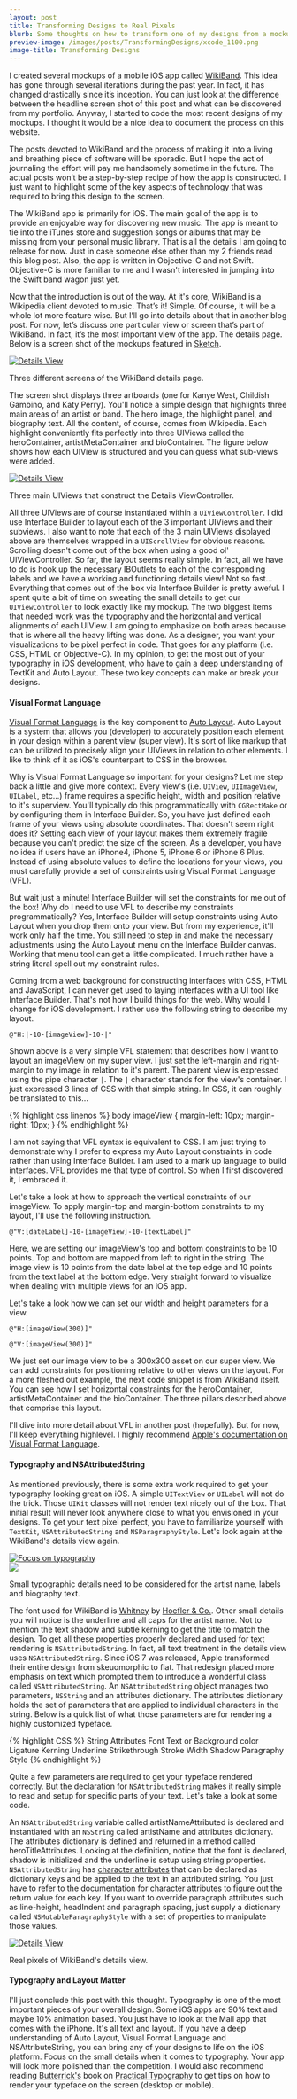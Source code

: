 ```yaml
---
layout: post
title: Transforming Designs to Real Pixels 
blurb: Some thoughts on how to transform one of my designs from a mockup into actual code using the iOS platform.  The focus for this particular case study is the Visual Format Language and NSAttributedString.
preview-image: /images/posts/TransformingDesigns/xcode_1100.png
image-title: Transforming Designs
---
```


I created several mockups of a mobile iOS app called [WikiBand](http://slhernandez.com/wikiband/).  This idea has gone through several iterations during the past year.  In fact, it has changed drastically since it’s inception.  You can just look at the difference between the headline screen shot of this post and what can be discovered from my portfolio.  Anyway, I started to code the most recent designs of my mockups.  I thought it would be a nice idea to document the process on this website.

The posts devoted to WikiBand and the process of making it into a living and breathing piece of software will be sporadic.  But I hope the act of journaling the effort will pay me handsomely sometime in the future.  The actual posts won’t be a step-by-step recipe of how the app is constructed.  I just want to highlight some of the key aspects of technology that was required to bring this design to the screen.

The WikiBand app is primarily for iOS.  The main goal of the app is to provide an enjoyable way for discovering new music.  The app is meant to tie into the iTunes store and suggestion songs or albums that may be missing from your personal music library.  That is all the details I am going to release for now.  Just in case someone else other than my 2 friends read this blog post.  Also, the app is written in Objective-C and not Swift.  Objective-C is more familiar to me and I wasn't interested in jumping into the Swift band wagon just yet.

Now that the introduction is out of the way.  At it's core, WikiBand is a Wikipedia client devoted to music.  That’s it!  Simple.  Of course, it will be a whole lot more feature wise.  But I’ll go into details about that in another blog post.  For now, let’s discuss one particular view or screen that’s part of WikiBand.  In fact, it’s the most important view of the app.  The details page.  Below is a screen shot of the mockups featured in [Sketch](http://bohemiancoding.com/sketch/).

<div class="post-image">
  <a href="/images/posts/TransformingDesigns/wikiband_mocks_opt.jpg" data-imagelightbox="b"><img src="/images/posts/TransformingDesigns/wikiband_mocks_opt.jpg" title="Details View" alt="Details View"/></a>
  <p class="caption">Three different screens of the WikiBand details page.</p>
</div>

The screen shot displays three artboards (one for Kanye West, Childish Gambino, and Katy Perry). You'll notice a simple design that highlights three main areas of an artist or band.  The hero image, the highlight panel, and biography text.  All the content, of course, comes from Wikipedia. Each highlight conveniently fits perfectly into three UIViews called the heroContainer, artistMetaContainer and bioContainer.  The figure below shows how each UIView is structured and you can guess what sub-views were added.    

<div class="post-image">
  <a href="/images/posts/TransformingDesigns/details_outline_white.png" data-imagelightbox="b"><img src="/images/posts/TransformingDesigns/details_outline_white.png" title="Details View" alt="Details View"/></a>
  <p class="caption">Three main UIViews that construct the Details ViewController.</p>
</div>

All three UIViews are of course instantiated within a ```UIViewController```.  I did use Interface Builder to layout each of the 3 important UIViews and their subviews.  I also want to note that each of the 3 main UIViews displayed above are themselves wrapped in a ```UIScrollView``` for obvious reasons.  Scrolling doesn't come out of the box when using a good ol' UIViewController.  So far, the layout seems really simple. In fact, all we have to do is hook up the necessary IBOutlets to each of the corresponding labels and we have a working and functioning details view!  Not so fast... Everything that comes out of the box via Interface Builder is pretty aweful.  I spent quite a bit of time on sweating the small details to get our ```UIViewController``` to look exactly like my mockup. The two biggest items that needed work was the typography and the horizontal and vertical alignments of each UIView.  I am going to emphasize on both areas because that is where all the heavy lifting was done.  As a designer, you want your visualizations to be pixel perfect in code.  That goes for any platform (i.e. CSS, HTML or Objective-C).  In my opinion, to get the most out of your typography in iOS development, who have to gain a deep understanding of TextKit and Auto Layout.  These two key concepts can make or break your designs.

#### Visual Format Language

[Visual Format Language](https://developer.apple.com/library/ios/documentation/UserExperience/Conceptual/AutolayoutPG/VisualFormatLanguage/VisualFormatLanguage.html#//apple_ref/doc/uid/TP40010853-CH3-SW1) is the key component to [Auto Layout](https://developer.apple.com/library/ios/documentation/UserExperience/Conceptual/AutolayoutPG/Introduction/Introduction.html#//apple_ref/doc/uid/TP40010853-CH13-SW1).  Auto Layout is a system that allows you (developer) to accurately position each element in your design within a parent view (super view).  It's sort of like markup that can be utilized to precisely align your UIViews in relation to other elements.  I like to think of it as iOS's counterpart to CSS in the browser. 

Why is Visual Format Language so important for your designs?  Let me step back a little and give more context.  Every view's (i.e. ```UIView```, ```UIImageView```, ```UILabel```, etc...) frame requires a specific height, width and position relative to it's superview.  You'll typically do this programmatically with ```CGRectMake``` or by configuring them in Interface Builder.  So, you have just defined each frame of your views using absolute coordinates.  That doesn't seem right does it?  Setting each view of your layout makes them extremely fragile because you can't predict the size of the screen.  As a developer, you have no idea if users have an iPhone4, iPhone 5, iPhone 6 or iPhone 6 Plus.  Instead of using absolute values to define the locations for your views, you must carefully provide a set of constraints using Visual Format Language (VFL).

But wait just a minute!  Interface Builder will set the constraints for me out of the box!  Why do I need to use VFL to describe my constraints programmatically?  Yes, Interface Builder will setup constraints using Auto Layout when you drop them onto your view.  But from my experience, it'll work only half the time.  You still need to step in and make the necessary adjustments using the Auto Layout menu on the Interface Builder canvas.  Working that menu tool can get a little complicated.  I much rather have a string literal spell out my constraint rules. 

Coming from a web background for constructing interfaces with CSS, HTML and JavaScript, I can never get used to laying interfaces with a UI tool like Interface Builder.  That's not how I build things for the web.  Why would I change for iOS development.  I rather use the following string to describe my layout.

```@"H:|-10-[imageView]-10-|"```

Shown above is a very simple VFL statement that describes how I want to layout an imageView on my super view.  I just set the left-margin and right-margin to my image in relation to it's parent.  The parent view is expressed using the pipe character ```|```.  The ```|``` character stands for the view's container.  I just expressed 3 lines of CSS with that simple string.  In CSS, it can roughly be translated to this...

{% highlight css linenos %}
body imageView {
  margin-left: 10px;
  margin-right: 10px;
}
{% endhighlight %}

I am not saying that VFL syntax is equivalent to CSS.  I am just trying to demonstrate why I prefer to express my Auto Layout constraints in code rather than using Interface Builder.  I am used to a mark up language to build interfaces.  VFL provides me that type of control.  So when I first discovered it, I embraced it.  

Let's take a look at how to approach the vertical constraints of our imageView.  To apply margin-top and margin-bottom constraints to my layout, I'll use the following instruction.

```@"V:[dateLabel]-10-[imageView]-10-[textLabel]"```

Here, we are setting our imageView's top and bottom constraints to be 10 points. Top and bottom are mapped from left to right in the string.  The image view is 10 points from the date label at the top edge and 10 points from the text label at the bottom edge.  Very straight forward to visualize when dealing with multiple views for an iOS app.  

Let's take a look how we can set our width and height parameters for a view.

```@"H:[imageView(300)]"```

```@"V:[imageView(300)]"```

We just set our image view to be a 300x300 asset on our super view.  We can add constraints for positioning relative to other views on the layout. For a more fleshed out example, the next code snippet is from WikiBand itself.  You can see how I set horizontal constraints for the heroContainer, artistMetaContainer and the bioContainer.  The three pillars described above that comprise this layout.

<script src="https://gist.github.com/slhernandez/ee04e9fee0d7ca1c9477.js"></script>

I'll dive into more detail about VFL in another post (hopefully).  But for now, I'll keep everything highlevel.  I highly recommend [Apple's documentation on Visual Format Language](https://developer.apple.com/library/ios/documentation/UserExperience/Conceptual/AutolayoutPG/VisualFormatLanguage/VisualFormatLanguage.html).

#### Typography and NSAttributedString

As mentioned previously, there is some extra work required to get your typography looking great on iOS.  A simple ```UITextView``` or ```UILabel``` will not do the trick.  Those ```UIKit``` classes will not render text nicely out of the box.  That initial result will never look anywhere close to what you envisioned in your designs.  To get your text pixel perfect, you have to familiarize yourself with ```TextKit```, ```NSAttributedString``` and ```NSParagraphyStyle```.  Let's look again at the WikiBand's details view again.  

<div class="grid iterative-design">
  <div class="col-1-2"><a href="/images/posts/TransformingDesigns/kanye_screen.png" data-imagelightbox="b"><img src="/images/posts/TransformingDesigns/kanye_screen.png" title="Focus on typography"></a></div>
  <div class="col-1-2"><a href="/images/posts/TranformingDesigns/bio_text.png" data-imagelightbox="b"><img src="/images/posts/TransformingDesigns/bio_text.png"></a></div>
</div>
<p class="caption">Small typographic details need to be considered for the artist name, labels and biography text.</p>

The font used for WikiBand is [Whitney](http://www.typography.com/fonts/whitney/overview/) by [Hoefler & Co.](http://www.typography.com/).  Other small details you will notice is the underline and all caps for the artist name. Not to mention the text shadow and subtle kerning to get the title to match the design.  To get all these properties properly declared and used for text rendering is ```NSAttributedString```.  In fact, all text treatment in the details view uses ```NSAttributedString```.  Since iOS 7 was released, Apple transformed their entire design from skeuomorphic to flat.  That redesign placed more emphasis on text which prompted them to introduce a wonderful class called ```NSAttributedString```.  An ```NSAttributedString``` object manages two parameters, ```NSString``` and an attributes dictionary.  The attributes dictionary holds the set of parameters that are applied to individual characters in the string.  Below is a quick list of what those parameters are for rendering a highly customized typeface.

{% highlight CSS %}
  String Attributes
  Font
  Text or Background color
  Ligature
  Kerning
  Underline
  Strikethrough
  Stroke Width
  Shadow
  Paragraphy Style
{% endhighlight %}

Quite a few parameters are required to get your typeface rendered correctly.  But the declaration for ```NSAttributedString``` makes it really simple to read and setup for specific parts of your text.  Let's take a look at some code.

<script src="https://gist.github.com/slhernandez/5ec7cd5b637b86bbde3b.js"></script>

An ```NSAttributedString``` variable called artistNameAttributed is declared and instantiated with an ```NSString``` called artistName and attributes dictionary.  The attributes dictionary is defined and returned in a  method called heroTitleAttributes. Looking at the definition, notice that the font is declared, shadow is initialized and the underline is setup using string properties.  ```NSAttributedString``` has [character attributes](https://developer.apple.com/library/prerelease/ios/documentation/UIKit/Reference/NSAttributedString_UIKit_Additions/index.html#//apple_ref/doc/constant_group/Character_Attributes) that can be declared as dictionary keys and be applied to the text in an attributed string.  You just have to refer to the documentation for character attributes to figure out the return value for each key.  If you want to override paragraph attributes such as line-height, headIndent and paragraph spacing, just supply a dictionary called ```NSMutableParagraphyStyle``` with a set of properties to manipulate those values.

<div class="post-image">
  <a href="/images/posts/TransformingDesigns/iphone_desk.jpg" data-imagelightbox="b"><img src="/images/posts/TransformingDesigns/iphone_desk.jpg" title="Details View" alt="Details View"/></a>
  <p class="caption">Real pixels of WikiBand's details view.</p>
</div>

#### Typography and Layout Matter 

I'll just conclude this post with this thought.  Typography is one of the most important pieces of your overall design.  Some iOS apps are 90% text and maybe 10% animation based.  You just have to look at the Mail app that comes with the iPhone.  It's all text and layout.  If you have a deep understanding of Auto Layout, Visual Format Language and NSAttributeString, you can bring any of your designs to life on the iOS platform.  Focus on the small details when it comes to typography.  Your app will look more polished than the competition.  I would also recommend reading [Butterrick\'s](http://practicaltypography.com/end-credits.html#bio) book on [Practical Typography](http://practicaltypography.com/) to get tips on how to render your typeface on the screen (desktop or mobile).




